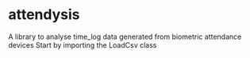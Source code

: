 # attendysis
A library to analyse time_log data generated from biometric attendance devices
Start by importing the LoadCsv class 
